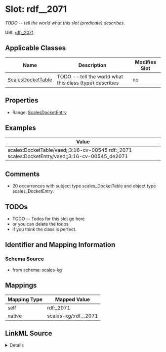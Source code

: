 

# Slot: rdf__2071


_TODO -- tell the world what this slot (predicate) describes._





URI: [rdf:_2071](http://www.w3.org/1999/02/22-rdf-syntax-ns#_2071)



<!-- no inheritance hierarchy -->





## Applicable Classes

| Name | Description | Modifies Slot |
| --- | --- | --- |
| [ScalesDocketTable](../classes/ScalesDocketTable.md) | TODO -- tell the world what this class (type) describes |  no  |







## Properties

* Range: [ScalesDocketEntry](../classes/ScalesDocketEntry.md)






## Examples

| Value |
| --- |
| scales:DocketTable/vaed;;3:16-cv-00545 rdf:_2071 scales:DocketEntry/vaed;;3:16-cv-00545_de2071 |

## Comments

* 20 occurrences with subject type scales_DocketTable and object type scales_DocketEntry.

## TODOs

* TODO -- Todos for this slot go here
* or you can delete the todos
* if you think the class is perfect.

## Identifier and Mapping Information







### Schema Source


* from schema: scales-kg




## Mappings

| Mapping Type | Mapped Value |
| ---  | ---  |
| self | rdf:_2071 |
| native | scales-kg/:rdf__2071 |




## LinkML Source

<details>
```yaml
name: rdf__2071
description: TODO -- tell the world what this slot (predicate) describes.
todos:
- TODO -- Todos for this slot go here
- or you can delete the todos
- if you think the class is perfect.
comments:
- 20 occurrences with subject type scales_DocketTable and object type scales_DocketEntry.
examples:
- value: scales:DocketTable/vaed;;3:16-cv-00545 rdf:_2071 scales:DocketEntry/vaed;;3:16-cv-00545_de2071
from_schema: scales-kg
rank: 1000
slot_uri: rdf:_2071
alias: rdf__2071
domain_of:
- scales_DocketTable
range: scales_DocketEntry

```
</details>